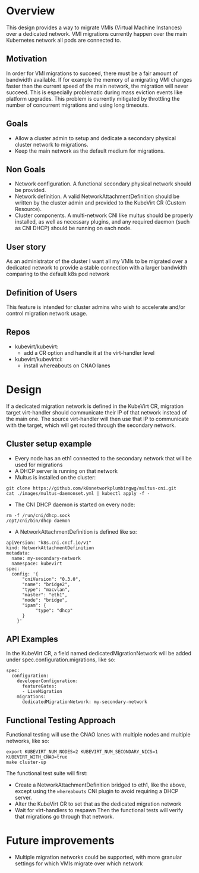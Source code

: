 # Overview
This design provides a way to migrate VMIs (Virtual Machine Instances) over a dedicated network.
VMI migrations currently happen over the main Kubernetes network all pods are connected to.

## Motivation
In order for VMI migrations to succeed, there must be a fair amount of bandwidth available.
If for example the memory of a migrating VMI changes faster than the current speed of the main network, the migration will never succeed.
This is especially problematic during mass eviction events like platform upgrades.
This problem is currently mitigated by throttling the number of concurrent migrations and using long timeouts.

## Goals
- Allow a cluster admin to setup and dedicate a secondary physical cluster network to migrations.
- Keep the main network as the default medium for migrations.

## Non Goals
- Network configuration. A functional secondary physical network should be provided.
- Network definition. A valid NetworkAttachmentDefinition should be written by the cluster admin and provided to the KubeVirt CR (Custom Resource).
- Cluster components. A multi-network CNI like multus should be properly installed, as well as necessary plugins, and any required daemon (such as CNI DHCP) should be running on each node.

## User story
As an administrator of the cluster I want all my VMIs to be migrated over a dedicated network to provide a stable connection with a larger bandwidth comparing to the default k8s pod network

## Definition of Users
This feature is intended for cluster admins who wish to accelerate and/or control migration network usage.

## Repos
- kubevirt/kubevirt:
  - add a CR option and handle it at the virt-handler level
- kubevirt/kubevirtci:
  - install whereabouts on CNAO lanes

# Design
If a dedicated migration network is defined in the KubeVirt CR, migration target virt-handler should communicate their IP of that network instead of the main one.
The source virt-handler will then use that IP to communicate with the target, which will get routed through the secondary network.

## Cluster setup example
- Every node has an eth1 connected to the secondary network that will be used for migrations
- A DHCP server is running on that network
- Multus is installed on the cluster:
```
git clone https://github.com/k8snetworkplumbingwg/multus-cni.git
cat ./images/multus-daemonset.yml | kubectl apply -f -
```
- The CNI DHCP daemon is started on every node:
```
rm -f /run/cni/dhcp.sock
/opt/cni/bin/dhcp daemon
```
- A NetworkAttachmentDefinition is defined like so:
```
apiVersion: "k8s.cni.cncf.io/v1"
kind: NetworkAttachmentDefinition
metadata:
  name: my-secondary-network
  namespace: kubevirt
spec:
  config: '{
      "cniVersion": "0.3.0",
      "name": "bridge2",
      "type": "macvlan",
      "master": "eth1",
      "mode": "bridge",
      "ipam": {
           "type": "dhcp"
      }
    }'
```

## API Examples
In the KubeVirt CR, a field named dedicatedMigrationNetwork will be added under spec.configuration.migrations, like so:
```
spec:
  configuration:
    developerConfiguration:
      featureGates:
      - LiveMigration
    migrations:
      dedicatedMigrationNetwork: my-secondary-network
```

## Functional Testing Approach
Functional testing will use the CNAO lanes with multiple nodes and multiple networks, like so:
```
export KUBEVIRT_NUM_NODES=2 KUBEVIRT_NUM_SECONDARY_NICS=1 KUBEVIRT_WITH_CNAO=true
make cluster-up
```
The functional test suite will first:
- Create a NetworkAttachmentDefinition bridged to eth1, like the above, except using the `whereabouts` CNI plugin to avoid requiring a DHCP server.
- Alter the KubeVirt CR to set that as the dedicated migration network
- Wait for virt-handlers to respawn
Then the functional tests will verify that migrations go through that network.

# Future improvements
- Multiple migration networks could be supported, with more granular settings for which VMIs migrate over which network
